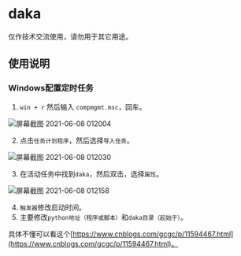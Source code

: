 # daka

仅作技术交流使用，请勿用于其它用途。

## 使用说明

### Windows配置定时任务

1. `win + r` 然后输入 `compmgmt.msc`，回车。

![屏幕截图 2021-06-08 012004](https://user-images.githubusercontent.com/16622934/121063851-6d54f300-c7f9-11eb-8b5e-54feb0d9088b.png)

2. 点击`任务计划程序`，然后选择`导入任务`。

![屏幕截图 2021-06-08 012030](https://user-images.githubusercontent.com/16622934/121063945-89f12b00-c7f9-11eb-8e5e-dbca944aec9c.png)

3. 在活动任务中找到`daka`，然后双击，选择`属性`。

![屏幕截图 2021-06-08 012158](https://user-images.githubusercontent.com/16622934/121064059-ae4d0780-c7f9-11eb-9887-ac816518b575.png)

4. `触发器`修改启动时间。
5. 主要修改`python地址（程序或脚本）`和`daka目录（起始于）`。

具体不懂可以看这个[https://www.cnblogs.com/gcgc/p/11594467.html](https://www.cnblogs.com/gcgc/p/11594467.html)。
